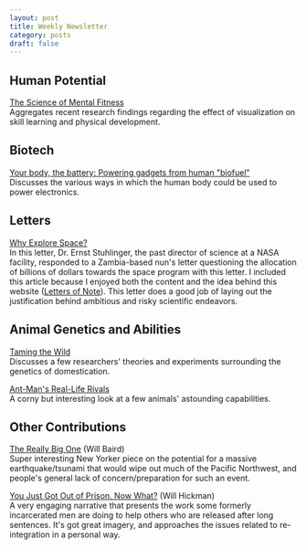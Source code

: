 ```yaml
---
layout: post
title: Weekly Newsletter
category: posts
draft: false
---
```

## Human Potential
[The Science of Mental Fitness](http://www.damninteresting.com/the-science-of-mental-fitness/)  
Aggregates recent research findings regarding the effect of visualization on skill learning and physical development.

## Biotech
[Your body, the battery: Powering gadgets from human "biofuel"](http://arstechnica.com/science/2015/07/your-body-the-battery-powering-gadgets-from-human-biofuel/)  
Discusses the various ways in which the human body could be used to power electronics.

## Letters
[Why Explore Space?](http://www.lettersofnote.com/2012/08/why-explore-space.html)  
In this letter, Dr. Ernst Stuhlinger, the past director of science at a NASA facility, responded to a Zambia-based nun's letter questioning the allocation of billions of dollars towards the space program with this letter. I included this article because I enjoyed both the content and the idea behind this website ([Letters of Note](www.lettersofnote.com)). This letter does a good job of laying out the justification behind ambitious and risky scientific endeavors.

## Animal Genetics and Abilities
[Taming the Wild](http://ngm.nationalgeographic.com/2011/03/taming-wild-animals/ratliff-text)  
Discusses a few researchers' theories and experiments surrounding the genetics of domestication.

[Ant-Man's Real-Life Rivals](http://news.nationalgeographic.com/2015/07/ant-man-s-real-life-rivals/)  
A corny but interesting look at a few animals' astounding capabilities.

## Other Contributions
[The Really Big One](http://www.newyorker.com/magazine/2015/07/20/the-really-big-one) (Will Baird)  
Super interesting New Yorker piece on the potential for a massive earthquake/tsunami that would wipe out much of the Pacific Northwest, and people's general lack of concern/preparation for such an event.

[You Just Got Out of Prison. Now What?](http://www.nytimes.com/2015/07/19/magazine/you-just-got-out-of-prison-now-what.html) (Will Hickman)  
A very engaging narrative that presents the work some formerly incarcerated men are doing to help others who are released after long sentences. It's got great imagery, and approaches the issues related to re-integration in a personal way.
